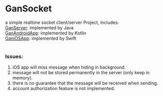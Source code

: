 # GanSocket
a simple realtime socket client/server Project, includes:<br>
<a href="https://github.com/xattacker/GanSocket/tree/main/GanServer">GanServer</a>: implemented by Java<br>
<a href="https://github.com/xattacker/GanSocket/tree/main/GanAndroidApp">GanAndroidApp</a>: implemented by Kotlin<br>
<a href="https://github.com/xattacker/GanSocket/tree/main/GaniOSApp">GaniOSApp</a>: implemented by Swift
<br><br>
### Issues:<br>
1. iOS app will miss message when hiding in background.
2. message will not be stored permanently in the server (only keep in memory).
3. there is no guarantee that the message will be received when sending.
4. account authorization feature is not implemented.
